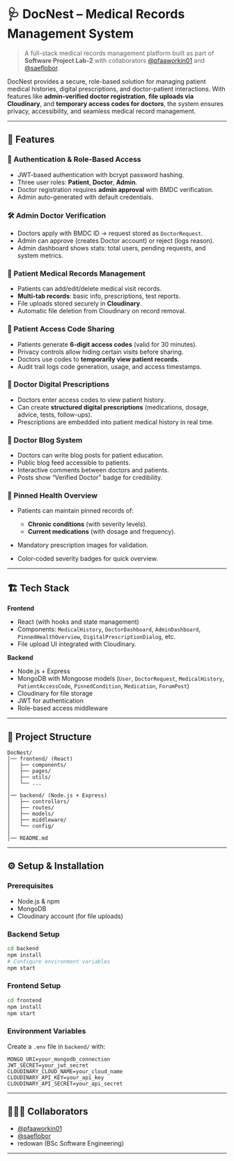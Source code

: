 # 🩺 DocNest – Medical Records Management System

> A full-stack medical records management platform built as part of **Software Project Lab-2** with collaborators [@pfaaworkin01](https://github.com/pfaaworkin01) and [@saeflobor](https://github.com/saeflobor).

DocNest provides a secure, role-based solution for managing patient medical histories, digital prescriptions, and doctor-patient interactions. With features like **admin-verified doctor registration**, **file uploads via Cloudinary**, and **temporary access codes for doctors**, the system ensures privacy, accessibility, and seamless medical record management.

---

## 🚀 Features

### 🔐 Authentication & Role-Based Access

* JWT-based authentication with bcrypt password hashing.
* Three user roles: **Patient**, **Doctor**, **Admin**.
* Doctor registration requires **admin approval** with BMDC verification.
* Admin auto-generated with default credentials.

### 🛠️ Admin Doctor Verification

* Doctors apply with BMDC ID → request stored as `DoctorRequest`.
* Admin can approve (creates Doctor account) or reject (logs reason).
* Admin dashboard shows stats: total users, pending requests, and system metrics.

### 📁 Patient Medical Records Management

* Patients can add/edit/delete medical visit records.
* **Multi-tab records**: basic info, prescriptions, test reports.
* File uploads stored securely in **Cloudinary**.
* Automatic file deletion from Cloudinary on record removal.

### 🔑 Patient Access Code Sharing

* Patients generate **6-digit access codes** (valid for 30 minutes).
* Privacy controls allow hiding certain visits before sharing.
* Doctors use codes to **temporarily view patient records**.
* Audit trail logs code generation, usage, and access timestamps.

### 💊 Doctor Digital Prescriptions

* Doctors enter access codes to view patient history.
* Can create **structured digital prescriptions** (medications, dosage, advice, tests, follow-ups).
* Prescriptions are embedded into patient medical history in real time.

### 📰 Doctor Blog System

* Doctors can write blog posts for patient education.
* Public blog feed accessible to patients.
* Interactive comments between doctors and patients.
* Posts show “Verified Doctor” badge for credibility.

### 📌 Pinned Health Overview

* Patients can maintain pinned records of:

  * **Chronic conditions** (with severity levels).
  * **Current medications** (with dosage and frequency).
* Mandatory prescription images for validation.
* Color-coded severity badges for quick overview.

---

## 🏗️ Tech Stack

**Frontend**

* React (with hooks and state management)
* Components: `MedicalHistory`, `DoctorDashboard`, `AdminDashboard`, `PinnedHealthOverview`, `DigitalPrescriptionDialog`, etc.
* File upload UI integrated with Cloudinary.

**Backend**

* Node.js + Express
* MongoDB with Mongoose models (`User`, `DoctorRequest`, `MedicalHistory`, `PatientAccessCode`, `PinnedCondition`, `Medication`, `ForumPost`)
* Cloudinary for file storage
* JWT for authentication
* Role-based access middleware

---

## 📂 Project Structure

```
DocNest/
│── frontend/ (React)
│   ├── components/
│   ├── pages/
│   ├── utils/
│   └── ...
│
│── backend/ (Node.js + Express)
│   ├── controllers/
│   ├── routes/
│   ├── models/
│   ├── middleware/
│   └── config/
│
│── README.md
```

---

## ⚙️ Setup & Installation

### Prerequisites

* Node.js & npm
* MongoDB
* Cloudinary account (for file uploads)

### Backend Setup

```bash
cd backend
npm install
# Configure environment variables
npm start
```

### Frontend Setup

```bash
cd frontend
npm install
npm start
```

### Environment Variables

Create a `.env` file in `backend/` with:

```env
MONGO_URI=your_mongodb_connection
JWT_SECRET=your_jwt_secret
CLOUDINARY_CLOUD_NAME=your_cloud_name
CLOUDINARY_API_KEY=your_api_key
CLOUDINARY_API_SECRET=your_api_secret
```

---

## 🧑‍🤝‍🧑 Collaborators

* [@pfaaworkin01](https://github.com/pfaaworkin01)
* [@saeflobor](https://github.com/saeflobor)
* redowan (BSc Software Engineering)

---
